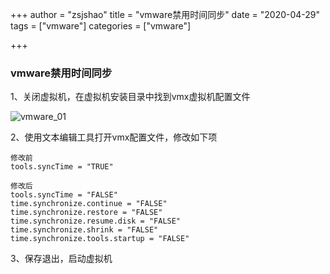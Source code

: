 +++
author = "zsjshao"
title = "vmware禁用时间同步"
date = "2020-04-29"
tags = ["vmware"]
categories = ["vmware"]

+++

### vmware禁用时间同步

1、关闭虚拟机，在虚拟机安装目录中找到vmx虚拟机配置文件

![vmware_01](http://images.zsjshao.net/vmware/vmware_01.png)

2、使用文本编辑工具打开vmx配置文件，修改如下项

```
修改前
tools.syncTime = "TRUE"

修改后
tools.syncTime = "FALSE"
time.synchronize.continue = "FALSE"
time.synchronize.restore = "FALSE"
time.synchronize.resume.disk = "FALSE"
time.synchronize.shrink = "FALSE"
time.synchronize.tools.startup = "FALSE"
```

3、保存退出，启动虚拟机

